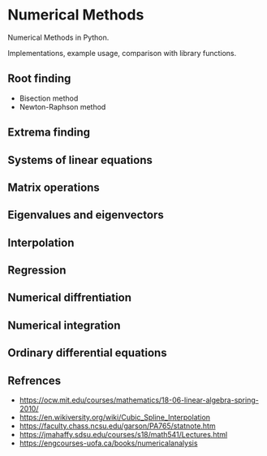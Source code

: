 # Numerical Methods
Numerical Methods in Python.

Implementations, example usage, comparison with library functions.

## Root finding

* Bisection method
* Newton-Raphson method

## Extrema finding

## Systems of linear equations

## Matrix operations

## Eigenvalues and eigenvectors

## Interpolation

## Regression

## Numerical diffrentiation

## Numerical integration

## Ordinary differential equations

## Refrences

* https://ocw.mit.edu/courses/mathematics/18-06-linear-algebra-spring-2010/
* https://en.wikiversity.org/wiki/Cubic_Spline_Interpolation
* https://faculty.chass.ncsu.edu/garson/PA765/statnote.htm
* https://jmahaffy.sdsu.edu/courses/s18/math541/Lectures.html
* https://engcourses-uofa.ca/books/numericalanalysis
